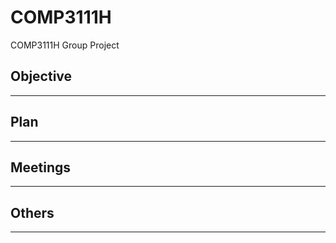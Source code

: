 # COMP3111H
COMP3111H Group Project

## Objective
--------

## Plan
--------

## Meetings
--------

## Others
--------
